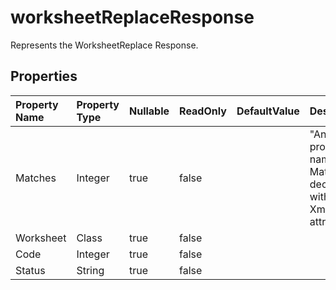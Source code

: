 # **worksheetReplaceResponse**

Represents the WorksheetReplace Response. 

## **Properties**

| Property Name | Property Type | Nullable |  ReadOnly | DefaultValue | Description | 
| :- | :- | :- |:- |  :- | :- |
|Matches|Integer|true|false |  |"An integer property named Matches decorated with the XmlElement attribute."|
|Worksheet|Class|true|false |  ||
|Code|Integer|true|false |  ||
|Status|String|true|false |  ||

